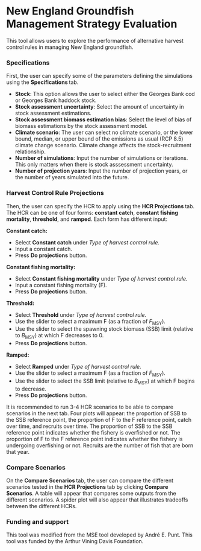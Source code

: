 <h1> New England Groundfish Management Strategy Evaluation</h1>
<p> This tool allows users to explore the performance of alternative harvest control rules in managing New England groundfish. </p>

<h3> Specifications </h3>
<p> First, the user can specify some of the parameters defining the simulations using the <strong> Specifications </strong>tab. 
<p>
<ul>
<li><strong>Stock</strong>: This option allows the user to select either the Georges Bank cod or Georges Bank haddock stock.</li>
<li><strong>Stock assessment uncertainty</strong>: Select the amount of uncertainty in stock assessment estimations.</li>
<li><strong>Stock assessment biomass estimation bias</strong>: Select the level of bias of biomass estimations by the stock assessment model.</li>
<li><strong>Climate scenario</strong>: The user can select no climate scenario, or the lower bound, median, or upper bound of the emissions as usual (RCP  8.5) climate change scenario. Climate change affects the stock-recruitment relationship. </li>
<li><strong>Number of simulations</strong>: Input the number of simulations or iterations. This only matters when there is stock asssessment uncertainty.</li>
<li><strong>Number of projection years</strong>: Input the number of projection years, or the number of years simulated into the future.</li>
</ul>

<h3> Harvest Control Rule Projections </h3> 
Then, the user can specify the HCR to apply using the <strong> HCR Projections </strong>tab. The HCR can be one of four forms: <strong>constant catch</strong>, <strong>constant fishing mortality</strong>, <strong>threshold</strong>, and <strong>ramped</strong>. Each form has different input: </p>
<p> <strong>Constant catch:</strong></p>
<ul>
<li>Select <strong>Constant catch</strong> under <em>Type of harvest control rule.</em></li>
<li>Input a constant catch.</li>
<li>Press <strong>Do projections</strong> button.</li>
</ul>
</p>
<p> <strong>Constant fishing mortality:</strong></p>
<ul>
<li>Select <strong>Constant fishing mortality</strong> under <em>Type of harvest control rule.</em></li>
<li>Input a constant fishing mortality (F).</li>
<li>Press <strong>Do projections</strong> button.</li>
</ul>
</p>
<p> <strong>Threshold:</strong></p>
<ul>
<li>Select <strong>Threshold</strong> under <em>Type of harvest control rule.</em></li>
<li>Use the slider to select a maximum F (as a fraction of <em>F</em><sub>MSY</sub>).</li>
<li>Use the slider to select the spawning stock biomass (SSB) limit (relative to <em>B</em><sub>MSY</sub>) at which F decreases to 0.</li>
<li>Press <strong>Do projections</strong> button.</li>
</ul>
<p> <strong>Ramped:</strong></p>
<ul>
<li>Select <strong>Ramped</strong> under <em>Type of harvest control rule.</em></li>
<li>Use the slider to select a maximum F (as a fraction of <em>F</em><sub>MSY</sub>).</li>
<li>Use the slider to select the SSB limit (relative to <em>B</em><sub>MSY</sub>) at which F begins to decrease.</li>
<li>Press <strong>Do projections</strong> button.</li>
</ul>
<p>
<p> It is recommended to run 3-4 HCR scenarios to be able to compare scenarios in the next tab. Four plots will appear: the proportion of SSB to the SSB reference point, the proportion of F to the F reference point, catch over time, and recruits over time. The proportion of SSB to the SSB reference point indicates whether the fishery is overfished or not. The proportion of F to the F reference point indicates whether the fishery is undergoing overfishing or not. Recruits are the number of fish that are born that year.

<h3> Compare Scenarios </h3>
On the <strong> Compare Scenarios </strong>tab, the user can compare the different scenarios tested in the <strong> HCR Projections </strong>tab by clicking <strong> Compare Scenarios</strong>. A table will appear that compares some outputs from the different scenarios. A spider plot will also appear that illustrates tradeoffs between the different HCRs. 

<h3> Funding and support </h3>
<p> This tool was modified from the MSE tool developed by Andr&eacute; E. Punt. This tool was funded by the Arthur Vining Davis Foundation. </p>

